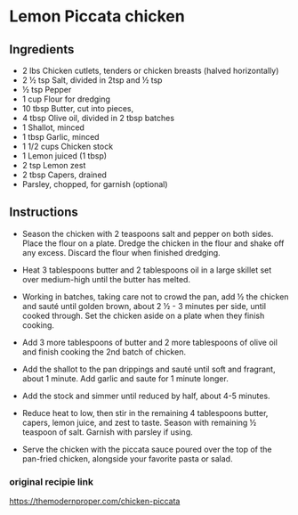 # Lemon Piccata chicken

## Ingredients
- 2 lbs Chicken cutlets, tenders or chicken breasts (halved horizontally)
- 2 ½ tsp Salt, divided in 2tsp and ½ tsp
- ½ tsp Pepper
- 1 cup Flour for dredging
- 10 tbsp Butter, cut into pieces,  
- 4 tbsp Olive oil, divided in 2 tbsp batches
- 1 Shallot, minced
- 1 tbsp Garlic, minced
- 1 1/2 cups Chicken stock
- 1 Lemon juiced (1 tbsp)
- 2 tsp Lemon zest
- 2 tbsp Capers, drained
- Parsley, chopped, for garnish (optional)

## Instructions
- Season the chicken with 2 teaspoons salt and pepper on both sides. Place the flour on a plate. Dredge the chicken in the flour and shake off any excess. Discard the flour when finished dredging.

- Heat 3 tablespoons butter and 2 tablespoons oil in a large skillet set over medium-high until the butter has melted.

- Working in batches, taking care not to crowd the pan, add ½ the chicken and sauté until golden brown, about 2 ½ - 3 minutes per side, until cooked through. Set the chicken aside on a plate when they finish cooking.

- Add 3 more tablespoons of butter and 2 more tablespoons of olive oil and finish cooking the 2nd batch of chicken.

- Add the shallot to the pan drippings and sauté until soft and fragrant, about 1 minute. Add garlic and saute for 1 minute longer.

- Add the stock and simmer until reduced by half, about 4-5 minutes.

- Reduce heat to low, then stir in the remaining 4 tablespoons butter, capers, lemon juice, and zest to taste. Season with remaining ½ teaspoon of salt. Garnish with parsley if using.

- Serve the chicken with the piccata sauce poured over the top of the pan-fried chicken, alongside your favorite pasta or salad.

### original recipie link
https://themodernproper.com/chicken-piccata